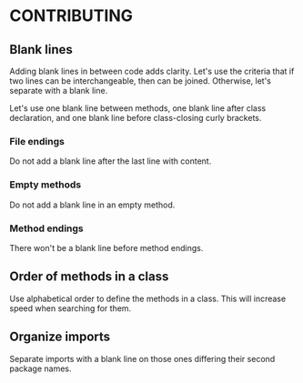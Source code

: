 # CONTRIBUTING

## Blank lines
Adding blank lines in between code adds clarity. Let's use the criteria that if two lines can be interchangeable, then
can be joined. Otherwise, let's separate with a blank line.

Let's use one blank line between methods, one blank line after class declaration, and one blank line before
class-closing curly brackets.

### File endings
Do not add a blank line after the last line with content.

### Empty methods
Do not add a blank line in an empty method.

### Method endings
There won't be a blank line before method endings.

## Order of methods in a class
Use alphabetical order to define the methods in a class. This will increase speed when searching for them.

## Organize imports
Separate imports with a blank line on those ones differing their second package names.